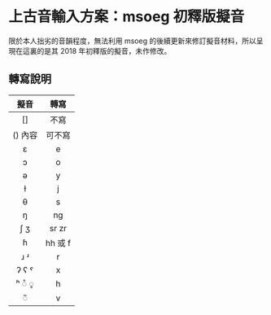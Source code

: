 # 上古音輸入方案：msoeg 初釋版擬音

限於本人拙劣的音韻程度，無法利用 msoeg 的後續更新來修訂擬音材料，所以呈現在這裏的是其 2018 年初釋版的擬音，未作修改。

## 轉寫說明

| 擬音 | 轉寫 |
| :---: | :---: |
| [] | 不寫 |
| () 內容 | 可不寫 |
| ɛ | e |
| ɔ | o |
| ə | y |
| ɫ | j |
| θ | s |
| ŋ | ng |
| ʃ ʒ | sr zr |
| ɦ | hh 或 f |
| ɹ ʴ | r |
| ʔ ʕ ˤ | x |
| ʰ ◌̊ ◌̥ | h |
| ◌̃ | v |